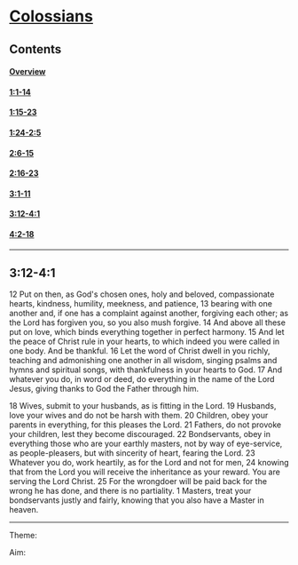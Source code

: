 # [Colossians](Colossians.md)

## Contents
#### [Overview](index.md)
#### [1:1-14](ch1v1-14.md)
#### [1:15-23](ch1v15-23.md)
#### [1:24-2:5](ch1v24-ch2v5.md)
#### [2:6-15](ch2v6-15.md)
#### [2:16-23](ch2v16-23.md)
#### [3:1-11](ch3v1-11.md)
#### [3:12-4:1](ch3v12-ch4v1.md)
#### [4:2-18](ch4v2-18.md)

-----

## 3:12-4:1
12  Put on then, as God's chosen ones, holy and beloved, compassionate hearts,
kindness, humility, meekness, and patience, 13  bearing with one another and,
if one has a complaint against another, forgiving each other; as the Lord has
forgiven you, so you also mush forgive.  14  And above all these put on love,
which binds everything together in perfect harmony.  15  And let the peace of
Christ rule in your hearts, to which indeed you were called in one body. And be
thankful.  16  Let the word of Christ dwell in you richly, teaching and
admonishing one another in all wisdom, singing psalms and hymns and spiritual
songs, with thankfulness in your hearts to God.  17  And whatever you do, in
word or deed, do everything in the name of the Lord Jesus, giving thanks to God
the Father through him.

18  Wives, submit to your husbands, as is fitting in the Lord.  19  Husbands,
love your wives and do not be harsh with them.  20  Children, obey your parents
in everything, for this pleases the Lord.  21  Fathers, do not provoke your
children, lest they become discouraged.  22  Bondservants, obey in everything
those who are your earthly masters, not by way of eye-service, as
people-pleasers, but with sincerity of heart, fearing the Lord.  23  Whatever
you do, work heartily, as for the Lord and not for men, 24  knowing that from
the Lord you will receive the inheritance as your reward. You are serving the
Lord Christ.  25  For the wrongdoer will be paid back for the wrong he has
done, and there is no partiality.  1   Masters, treat your bondservants justly
and fairly, knowing that you also have a Master in heaven.

-----

Theme:

Aim:
